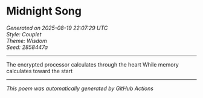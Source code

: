 # Midnight Song

*Generated on 2025-08-19 22:07:29 UTC*  
*Style: Couplet*  
*Theme: Wisdom*  
*Seed: 2858447a*

---

The encrypted processor calculates through the heart
While memory calculates toward the start

---

*This poem was automatically generated by GitHub Actions*
